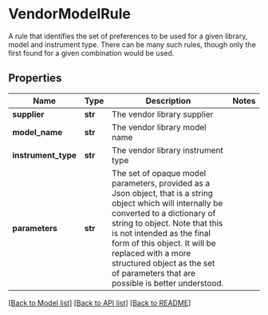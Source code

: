 # VendorModelRule

A rule that identifies the set of preferences to be used for a given library, model and instrument type.  There can be many such rules, though only the first found for a given combination would be used.
## Properties
Name | Type | Description | Notes
------------ | ------------- | ------------- | -------------
**supplier** | **str** | The vendor library supplier | 
**model_name** | **str** | The vendor library model name | 
**instrument_type** | **str** | The vendor library instrument type | 
**parameters** | **str** | The set of opaque model parameters, provided as a Json object, that is a string object which will internally be converted to a dictionary of string to object.  Note that this is not intended as the final form of this object. It will be replaced with a more structured object as the set of parameters that are possible is  better understood. | 

[[Back to Model list]](../README.md#documentation-for-models) [[Back to API list]](../README.md#documentation-for-api-endpoints) [[Back to README]](../README.md)


